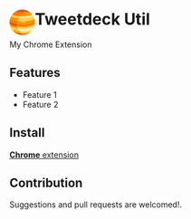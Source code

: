 # <img src="public/icons/icon_48.png" width="45" align="left"> Tweetdeck Util

My Chrome Extension

## Features

- Feature 1
- Feature 2

## Install

[**Chrome** extension]() <!-- TODO: Add chrome extension link inside parenthesis -->

## Contribution

Suggestions and pull requests are welcomed!.

